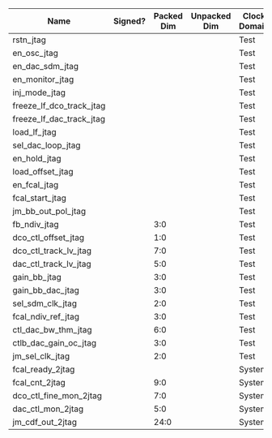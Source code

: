 | Name                     | Signed?   | Packed Dim | Unpacked Dim  | Clock Domain | JTAG Dir | Reset Val |
|--------------------------|-----------|------------|---------------|--------------|----------|-----------|
| rstn_jtag                |           |            |               | Test         | out      | 0         |
| en_osc_jtag              |           |            |               | Test         | out      | 0         |
| en_dac_sdm_jtag          |           |            |               | Test         | out      | 1         |
| en_monitor_jtag          |           |            |               | Test         | out      | 0         |
| inj_mode_jtag            |           |            |               | Test         | out      | 1         |
| freeze_lf_dco_track_jtag |           |            |               | Test         | out      | 0         |
| freeze_lf_dac_track_jtag |           |            |               | Test         | out      | 0         |
| load_lf_jtag             |           |            |               | Test         | out      | 0         |
| sel_dac_loop_jtag        |           |            |               | Test         | out      | 0         |
| en_hold_jtag             |           |            |               | Test         | out      | 0         |
| load_offset_jtag         |           |            |               | Test         | out      | 1         |
| en_fcal_jtag             |           |            |               | Test         | out      | 0         |
| fcal_start_jtag          |           |            |               | Test         | out      | 0         |
| jm_bb_out_pol_jtag       |           |            |               | Test         | out      | 1         |
| fb_ndiv_jtag             |           | 3:0        |               | Test         | out      | 'h5       |
| dco_ctl_offset_jtag      |           | 1:0        |               | Test         | out      | 'h0       |
| dco_ctl_track_lv_jtag    |           | 7:0        |               | Test         | out      | 'h1       |
| dac_ctl_track_lv_jtag    |           | 5:0        |               | Test         | out      | 'hf       |
| gain_bb_jtag             |           | 3:0        |               | Test         | out      | 'h8       |
| gain_bb_dac_jtag         |           | 3:0        |               | Test         | out      | 'h1       |
| sel_sdm_clk_jtag         |           | 2:0        |               | Test         | out      | 'h1       |
| fcal_ndiv_ref_jtag       |           | 3:0        |               | Test         | out      | 'h8       |
| ctl_dac_bw_thm_jtag      |           | 6:0        |               | Test         | out      | 'h7f      |
| ctlb_dac_gain_oc_jtag    |           | 3:0        |               | Test         | out      | 'he       |
| jm_sel_clk_jtag          |           | 2:0        |               | Test         | out      | 'h0       |
| fcal_ready_2jtag         |           |            |               | System       | in       |           |
| fcal_cnt_2jtag           |           | 9:0        |               | System       | in       |           |
| dco_ctl_fine_mon_2jtag   |           | 7:0        |               | System       | in       |           |
| dac_ctl_mon_2jtag        |           | 5:0        |               | System       | in       |           |
| jm_cdf_out_2jtag         |           | 24:0       |               | System       | in       |           |
